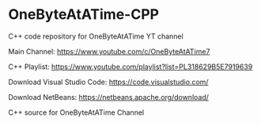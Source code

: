 # OneByteAtATime-CPP
C++ code repository for OneByteAtATime YT channel

Main Channel: https://www.youtube.com/c/OneByteAtATime7

C++ Playlist: https://www.youtube.com/playlist?list=PL318629B5E7919639

Download Visual Studio Code: https://code.visualstudio.com/

Download NetBeans: https://netbeans.apache.org/download/

C++ source for OneByteAtATime Channel
